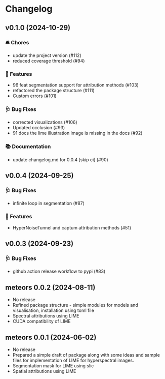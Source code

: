 # Changelog

## v0.1.0 (2024-10-29)

### 🛎️ Chores

- update the project version (#112)
- reduced coverage threshold (#94)

### 🔨 Features

- 96 feat segmentation support for attribution methods (#103)
- refactored the package structure (#111)
- Custom errors (#101)

### 🩺 Bug Fixes

- corrected visualizations (#106)
- Updated occlusion (#93)
- 91 docs the lime illustration image is missing in the docs (#92)

### 📚 Documentation

- update changelog.md for 0.0.4 [skip ci] (#90)

## v0.0.4 (2024-09-25)

### 🩺 Bug Fixes

- infinite loop in segmentation (#87)

### 🔨 Features

- HyperNoiseTunnel and captum attribution methods (#51)

## v0.0.3 (2024-09-23)

### 🩺 Bug Fixes

- github action release workflow to pypi (#83)

## meteors 0.0.2 (2024-08-11)

- No release
- Refined package structure - simple modules for models and visualisation, installation using toml file
- Spectral attributions using LIME
- CUDA compatibility of LIME

## meteors 0.0.1 (2024-06-02)

- No release
- Prepared a simple draft of package along with some ideas and sample files for implementation of LIME for hyperspectral images.
- Segmentation mask for LIME using slic
- Spatial attributions using LIME
